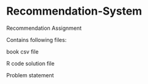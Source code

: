 # Recommendation-System

Recommendation Assignment

Contains following files:

book csv file

R code solution file

Problem statement
